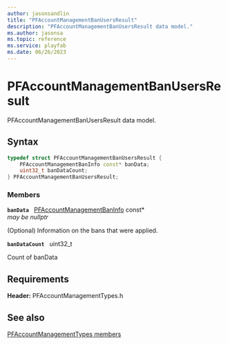 ```yaml
---
author: jasonsandlin
title: "PFAccountManagementBanUsersResult"
description: "PFAccountManagementBanUsersResult data model."
ms.author: jasonsa
ms.topic: reference
ms.service: playfab
ms.date: 06/26/2023
---
```


# PFAccountManagementBanUsersResult  

PFAccountManagementBanUsersResult data model.  

## Syntax  
  
```cpp
typedef struct PFAccountManagementBanUsersResult {  
    PFAccountManagementBanInfo const* banData;  
    uint32_t banDataCount;  
} PFAccountManagementBanUsersResult;  
```
  
### Members  
  
**`banData`** &nbsp; [PFAccountManagementBanInfo](pfaccountmanagementbaninfo.md) const*  
*may be nullptr*  
  
(Optional) Information on the bans that were applied.
  
**`banDataCount`** &nbsp; uint32_t  
  
Count of banData
  
  
## Requirements  
  
**Header:** PFAccountManagementTypes.h
  
## See also  
[PFAccountManagementTypes members](../pfaccountmanagementtypes_members.md)  

  
  
